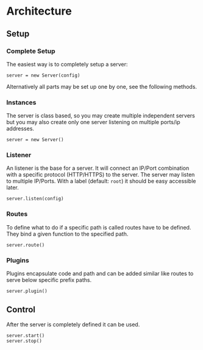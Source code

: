 # Architecture

## Setup


### Complete Setup

The easiest way is to completely setup a server:

    server = new Server(config)

Alternatively all parts may be set up one by one, see the following methods.

### Instances

The server is class based, so you may create multiple independent servers but you
may also create only one server listening on multiple ports/ip addresses.

    server = new Server()

### Listener

An listener is the base for a server. It will connect an IP/Port combination with a
specific protocol (HTTP/HTTPS) to the server. The server may listen to multiple
IP/Ports.
With a label (default: `root`) it should be easy accessible later.

    server.listen(config)

### Routes

To define what to do if a specific path is called routes have to be defined. They
bind a given function to the specified path.

    server.route()

### Plugins

Plugins encapsulate code and path and can be added similar like routes to serve
below specific prefix paths.

    server.plugin()

## Control

After the server is completely defined it can be used.

    server.start()
    server.stop()
